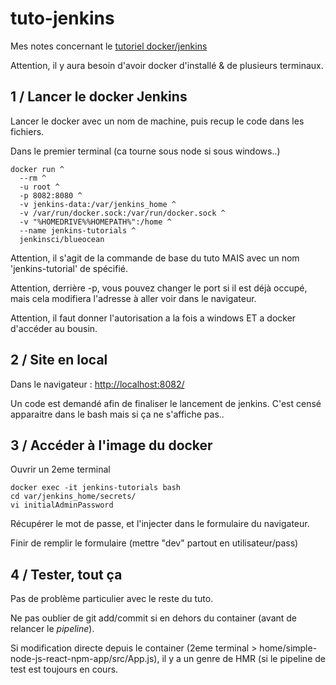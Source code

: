 # tuto-jenkins

Mes notes concernant le [tutoriel docker/jenkins](https://jenkins.io/doc/tutorials/build-a-node-js-and-react-app-with-npm/)

Attention, il y aura besoin d'avoir docker d'installé & de plusieurs terminaux.

## 1 / Lancer le docker Jenkins

Lancer le docker avec un nom de machine, puis recup le code dans les fichiers.

Dans le premier terminal (ca tourne sous node si sous windows..)

```
docker run ^
  --rm ^
  -u root ^
  -p 8082:8080 ^
  -v jenkins-data:/var/jenkins_home ^
  -v /var/run/docker.sock:/var/run/docker.sock ^
  -v "%HOMEDRIVE%%HOMEPATH%":/home ^
  --name jenkins-tutorials ^
  jenkinsci/blueocean
```

Attention, il s'agit de la commande de base du tuto MAIS avec un nom 'jenkins-tutorial' de spécifié.

Attention, derrière -p, vous pouvez changer le port si il est déjà occupé, mais cela modifiera l'adresse à aller voir dans le navigateur.

Attention, il faut donner l'autorisation a la fois a windows ET a docker d'accéder au bousin.

## 2 / Site en local

Dans le navigateur : [http://localhost:8082/](http://localhost:8082/)

Un code est demandé afin de finaliser le lancement de jenkins. C'est censé apparaitre dans le bash mais si ça ne s'affiche pas..

## 3 / Accéder à l'image du docker

Ouvrir un 2eme terminal

```
docker exec -it jenkins-tutorials bash
cd var/jenkins_home/secrets/
vi initialAdminPassword
```

Récupérer le mot de passe, et l'injecter dans le formulaire du navigateur.

Finir de remplir le formulaire (mettre "dev" partout en utilisateur/pass)

## 4 / Tester, tout ça

Pas de problème particulier avec le reste du tuto.

Ne pas oublier de git add/commit si en dehors du container (avant de relancer le _pipeline_).

Si modification directe depuis le container (2eme terminal > home/simple-node-js-react-npm-app/src/App.js), il y a un genre de HMR (si le pipeline de test est toujours en cours.
